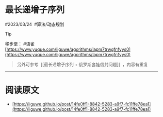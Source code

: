 
# 最长递增子序列

#2023/03/24  #算法/动态规划

> [!tip]

移步至： #语雀   [https://www.yuque.com/liguwe/agorithms/lapm7trwgfnfvys0](https://www.yuque.com/liguwe/agorithms/lapm7trwgfnfvys0)


> 另外可参考  [[最长递增子序列 + 俄罗斯套娃信封问题]]  ，内容有重复


---


# 阅读原文

- [https://liguwe.github.io/post/14fe0ff1-8842-5283-a9f7-fc11ffe78ea1](https://liguwe.github.io/post/14fe0ff1-8842-5283-a9f7-fc11ffe78ea1)
